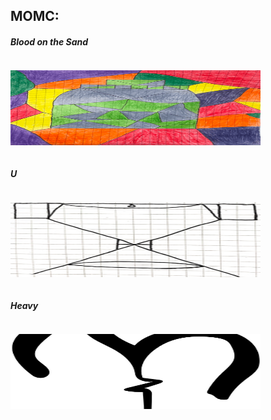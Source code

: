 MOMC:
------ 
<div class="row">
  
<h5>Blood on the Sand</h5><div class="column"><p><a href="https://ameverythingand.github.io/Blood-on-the-Sand/"><img src="images/Bottle.png" width="400" alt="Sand" width="120" height="120"></a></p></div>

<h5>U</h5><div class="column"><p><a href="https://ameverythingand.github.io/U/"><img src="images/U.png" width="400" alt="U" width="120" height="120"></a></p></div>

<h5>Heavy</h5><div class="column"><p><a href="https://ameverythingand.github.io/Heavy/"><img src="images/Heav.png" width="400" alt="Heavy" width="120" height="120"></a></p></div>

